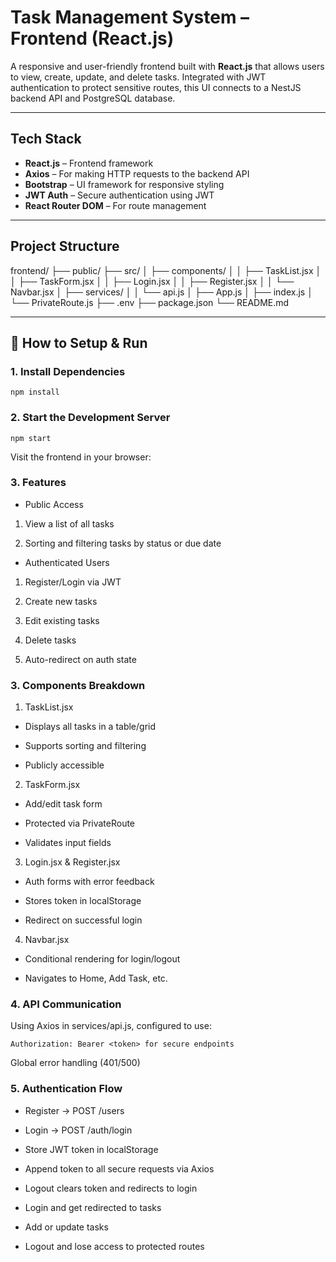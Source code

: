 # Task Management System – Frontend (React.js)

A responsive and user-friendly frontend built with **React.js** that allows users to view, create, update, and delete tasks. Integrated with JWT authentication to protect sensitive routes, this UI connects to a NestJS backend API and PostgreSQL database.

---

## Tech Stack

- **React.js** – Frontend framework
- **Axios** – For making HTTP requests to the backend API
- **Bootstrap** – UI framework for responsive styling
- **JWT Auth** – Secure authentication using JWT
- **React Router DOM** – For route management

---

##  Project Structure

frontend/ 
├── public/ 
├── src/ 
│ ├── components/ 
│ │ ├── TaskList.jsx 
│ │ ├── TaskForm.jsx 
│ │ ├── Login.jsx 
│ │ ├── Register.jsx 
│ │ └── Navbar.jsx 
│ ├── services/ 
│ │ └── api.js 
│ ├── App.js 
│ ├── index.js 
│ └── PrivateRoute.js 
├── .env 
├── package.json 
└── README.md


---

## 🚀 How to Setup & Run

### 1. Install Dependencies

```
npm install
```

### 2. Start the Development Server
```
npm start
```
Visit the frontend in your browser:

### 3. Features
- Public Access
1. View a list of all tasks

2. Sorting and filtering tasks by status or due date

- Authenticated Users
1. Register/Login via JWT

2. Create new tasks

3. Edit existing tasks

4. Delete tasks

5. Auto-redirect on auth state

### 3. Components Breakdown
1. TaskList.jsx
- Displays all tasks in a table/grid

- Supports sorting and filtering

- Publicly accessible

2. TaskForm.jsx
- Add/edit task form

- Protected via PrivateRoute

- Validates input fields

3. Login.jsx & Register.jsx
- Auth forms with error feedback

- Stores token in localStorage

- Redirect on successful login

4. Navbar.jsx
- Conditional rendering for login/logout

- Navigates to Home, Add Task, etc.


### 4. API Communication
Using Axios in services/api.js, configured to use:
```
Authorization: Bearer <token> for secure endpoints
```
Global error handling (401/500)


### 5. Authentication Flow
- Register → POST /users

- Login → POST /auth/login

- Store JWT token in localStorage

- Append token to all secure requests via Axios

- Logout clears token and redirects to login

- Login and get redirected to tasks

- Add or update tasks

- Logout and lose access to protected routes
